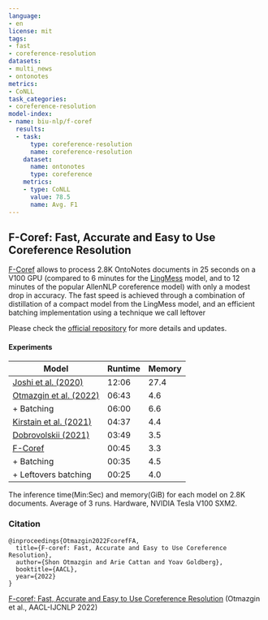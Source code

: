 ```yaml
---
language:
- en
license: mit
tags:
- fast
- coreference-resolution
datasets:
- multi_news
- ontonotes
metrics:
- CoNLL
task_categories:
- coreference-resolution
model-index:
- name: biu-nlp/f-coref
  results:
  - task:
      type: coreference-resolution
      name: coreference-resolution
    dataset:
      name: ontonotes
      type: coreference
    metrics:
    - type: CoNLL
      value: 78.5
      name: Avg. F1
---
```


## F-Coref: Fast, Accurate and Easy to Use Coreference Resolution

[F-Coref](https://arxiv.org/abs/2209.04280) allows to process 2.8K OntoNotes documents in 25 seconds on a V100 GPU (compared to 6 minutes for the [LingMess](https://arxiv.org/abs/2205.12644) model, and to 12 minutes of the popular AllenNLP coreference model) with only a modest drop in accuracy.
The fast speed is achieved through a combination of distillation of a compact model from the LingMess model, and an efficient batching implementation using a technique we call leftover

Please check the [official repository](https://github.com/shon-otmazgin/fastcoref) for more details and updates.

#### Experiments

| Model                 | Runtime | Memory  |
|-----------------------|---------|---------|
| [Joshi et al. (2020)](https://arxiv.org/abs/1907.10529)    | 12:06 | 27.4 |
| [Otmazgin et al. (2022)](https://arxiv.org/abs/2205.12644) | 06:43 | 4.6 |
|      + Batching                                            | 06:00 | 6.6 |
| [Kirstain et al. (2021)](https://arxiv.org/abs/2101.00434) | 04:37 | 4.4 |
| [Dobrovolskii (2021)](https://arxiv.org/abs/2109.04127)    | 03:49 | 3.5 |
| [F-Coref](https://arxiv.org/abs/2209.04280)                | 00:45 | 3.3 |
|      + Batching                                            | 00:35 | 4.5 |
|           + Leftovers batching                             | 00:25 | 4.0 |
The inference time(Min:Sec) and memory(GiB) for each model on 2.8K documents. Average of 3 runs. Hardware, NVIDIA Tesla V100 SXM2.

### Citation

```
@inproceedings{Otmazgin2022FcorefFA,
  title={F-coref: Fast, Accurate and Easy to Use Coreference Resolution},
  author={Shon Otmazgin and Arie Cattan and Yoav Goldberg},
  booktitle={AACL},
  year={2022}
}
```
[F-coref: Fast, Accurate and Easy to Use Coreference Resolution](https://aclanthology.org/2022.aacl-demo.6) (Otmazgin et al., AACL-IJCNLP 2022)